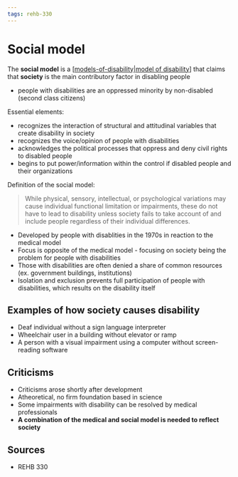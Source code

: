 ```yaml
---
tags: rehb-330
---
```


# Social model

The **social model** is a [[models-of-disability|model of disability]] that claims that **society** is the main contributory factor in disabling people

- people with disabilities are an oppressed minority by non-disabled (second class citizens)

Essential elements:

- recognizes the interaction of structural and attitudinal variables that create disability in society
- recognizes the voice/opinion of people with disabilities
- acknowledges the political processes that oppress and deny civil rights to disabled people
- begins to put power/information within the control if disabled people and their organizations

Definition of the social model:

> While physical, sensory, intellectual, or psychological variations may cause individual functional limitation or impairments, these do not have to lead to disability unless society fails to take account of and include people regardless of their individual differences.

- Developed by people with disablities in the 1970s in reaction to the medical model
- Focus is opposite of the medical model - focusing on society being the problem for people with disabilities
- Those with disabilities are often denied a share of common resources (ex. government buildings, institutions)
- Isolation and exclusion prevents full participation of people with disabilities, which results on the disability itself

## Examples of how society causes disability

- Deaf individual without a sign language interpreter
- Wheelchair user in a building without elevator or ramp
- A person with a visual impairment using a computer without screen-reading software

## Criticisms

- Criticisms arose shortly after development
- Atheoretical, no firm foundation based in science
- Some impairments with disability can be resolved by medical professionals
- **A combination of the medical and social model is needed to reflect society**

## Sources

- REHB 330

[//begin]: # "Autogenerated link references for markdown compatibility"
[models-of-disability|model of disability]: models-of-disability "Models of disability"
[//end]: # "Autogenerated link references"
